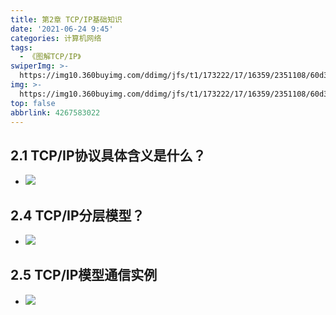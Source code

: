 ```yaml
---
title: 第2章 TCP/IP基础知识
date: '2021-06-24 9:45'
categories: 计算机网络
tags:
  - 《图解TCP/IP》
swiperImg: >-
  https://img10.360buyimg.com/ddimg/jfs/t1/173222/17/16359/2351108/60d3e12dE1126d055/077fbbf181f8ee19.png
img: >-
  https://img10.360buyimg.com/ddimg/jfs/t1/173222/17/16359/2351108/60d3e12dE1126d055/077fbbf181f8ee19.png
top: false
abbrlink: 4267583022
---
```

## 2.1 TCP/IP协议具体含义是什么？

- ![](https://img11.360buyimg.com/ddimg/jfs/t1/179434/14/10976/69551/60d3d3ffE2223d64f/334cac42e28c9f85.jpg)
## 2.4 TCP/IP分层模型？

- ![](https://img10.360buyimg.com/ddimg/jfs/t1/130799/23/16984/172129/60d3dfe4E30425cc7/89d002a00de3ef48.jpg)
## 2.5 TCP/IP模型通信实例

- ![](https://img13.360buyimg.com/ddimg/jfs/t1/169177/23/9325/394530/60d3e047Ef27e831c/eb22f13e3ecee896.jpg)
